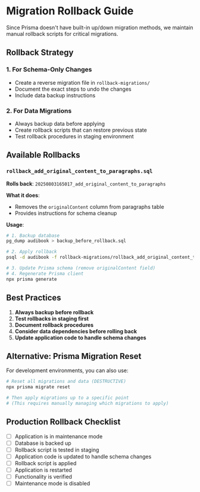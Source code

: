 # Migration Rollback Guide

Since Prisma doesn't have built-in up/down migration methods, we maintain manual rollback scripts for critical migrations.

## Rollback Strategy

### 1. For Schema-Only Changes
- Create a reverse migration file in `rollback-migrations/`
- Document the exact steps to undo the changes
- Include data backup instructions

### 2. For Data Migrations
- Always backup data before applying
- Create rollback scripts that can restore previous state
- Test rollback procedures in staging environment

## Available Rollbacks

### `rollback_add_original_content_to_paragraphs.sql`
**Rolls back**: `20250803165017_add_original_content_to_paragraphs`

**What it does**:
- Removes the `originalContent` column from paragraphs table
- Provides instructions for schema cleanup

**Usage**:
```bash
# 1. Backup database
pg_dump audibook > backup_before_rollback.sql

# 2. Apply rollback
psql -d audibook -f rollback-migrations/rollback_add_original_content_to_paragraphs.sql

# 3. Update Prisma schema (remove originalContent field)
# 4. Regenerate Prisma client
npx prisma generate
```

## Best Practices

1. **Always backup before rollback**
2. **Test rollbacks in staging first**
3. **Document rollback procedures**
4. **Consider data dependencies before rolling back**
5. **Update application code to handle schema changes**

## Alternative: Prisma Migration Reset

For development environments, you can also use:
```bash
# Reset all migrations and data (DESTRUCTIVE)
npx prisma migrate reset

# Then apply migrations up to a specific point
# (This requires manually managing which migrations to apply)
```

## Production Rollback Checklist

- [ ] Application is in maintenance mode
- [ ] Database is backed up
- [ ] Rollback script is tested in staging
- [ ] Application code is updated to handle schema changes
- [ ] Rollback script is applied
- [ ] Application is restarted
- [ ] Functionality is verified
- [ ] Maintenance mode is disabled
